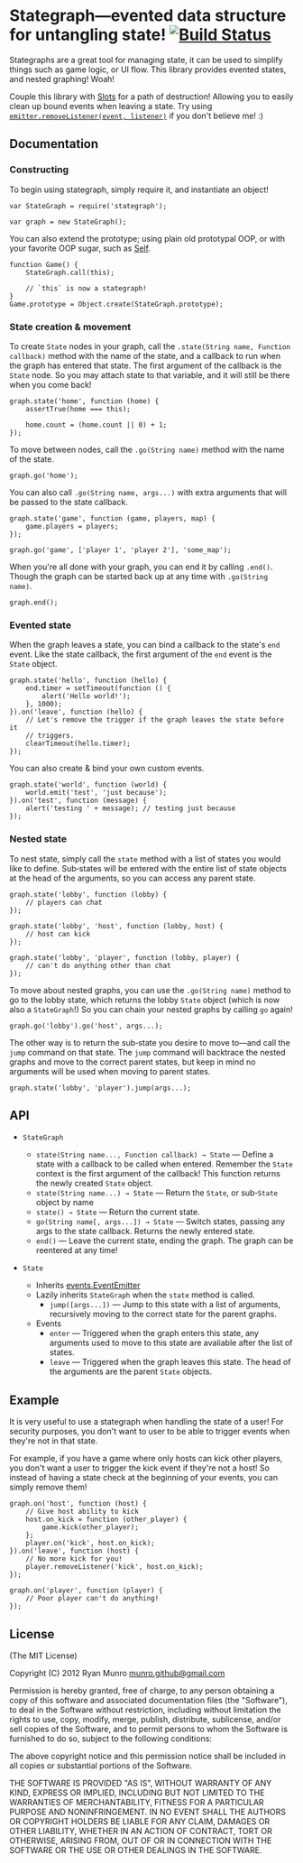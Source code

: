 # Stategraph—evented data structure for untangling state! [![Build Status](https://secure.travis-ci.org/munro/stategraph.png?branch=master)](http://travis-ci.org/munro/stategraph)

Stategraphs are a great tool for managing state, it can be used to simplify
things such as game logic, or UI flow.  This library provides evented states,
and nested graphing!  Woah!

Couple this library with [Slots](https://github.com/munro/slots) for a
path of destruction!  Allowing you to easily clean up bound events when leaving
a state.  Try using [`emitter.removeListener(event, listener)`](http://nodejs.org/api/events.html#events_emitter_removelistener_event_listener)
if you don't believe me! :)

## Documentation

### Constructing

To begin using stategraph, simply require it, and instantiate an object!

    var StateGraph = require('stategraph');

    var graph = new StateGraph();

You can also extend the prototype; using plain old prototypal OOP, or with your
favorite OOP sugar, such as [Self](https://github.com/munro/self).

    function Game() {
        StateGraph.call(this);

        // `this` is now a stategraph!
    }
    Game.prototype = Object.create(StateGraph.prototype);

### State creation & movement

To create `State` nodes in your graph, call the
`.state(String name, Function callback)` method with the name of the state, and
a callback to run when the graph has entered that state.  The first argument of
the callback is the `State` node.  So you may attach state to that variable, and
it will still be there when you come back!

    graph.state('home', function (home) {
        assertTrue(home === this);

        home.count = (home.count || 0) + 1;
    });

To move between nodes, call the `.go(String name)` method with the name of the
state.

    graph.go('home');

You can also call `.go(String name, args...)` with extra arguments that will be
passed to the state callback.

    graph.state('game', function (game, players, map) {
        game.players = players;
    });

    graph.go('game', ['player 1', 'player 2'], 'some_map');

When you're all done with your graph, you can end it by calling `.end()`.
Though the graph can be started back up at any time with `.go(String name)`.

    graph.end();

### Evented state

When the graph leaves a state, you can bind a callback to the state's `end`
event.  Like the state callback, the first argument of the `end` event is
the `State` object.

    graph.state('hello', function (hello) {
        end.timer = setTimeout(function () {
            alert('Hello world!');
        }, 1000);
    }).on('leave', function (hello) {
        // Let's remove the trigger if the graph leaves the state before it
        // triggers.
        clearTimeout(hello.timer);
    });

You can also create & bind your own custom events.

    graph.state('world', function (world) {
        world.emit('test', 'just because');
    }).on('test', function (message) {
        alert('testing ' + message); // testing just because
    });

### Nested state

To nest state, simply call the `state` method with a list of states you would
like to define.  Sub‑states will be entered with the entire list of state
objects at the head of the arguments, so you can access any parent state.

    graph.state('lobby', function (lobby) {
        // players can chat
    });

    graph.state('lobby', 'host', function (lobby, host) {
        // host can kick
    });

    graph.state('lobby', 'player', function (lobby, player) {
        // can't do anything other than chat
    });

To move about nested graphs, you can use the `.go(String name)` method to go to
the lobby state, which returns the lobby `State` object (which is now also a
`StateGraph`!)  So you can chain your nested graphs by calling `go` again!

    graph.go('lobby').go('host', args...);

The other way is to return the sub‑state you desire to move to—and call the
`jump` command on that state.  The `jump` command will backtrace the nested
graphs and move to the correct parent states, but keep in mind no arguments will
be used when moving to parent states.

    graph.state('lobby', 'player').jump(args...);

## API

* `StateGraph`
    * `state(String name..., Function callback) → State` — Define a state with a
        callback to be called when entered.  Remember the `State` context is the
        first argument of the callback!  This function returns the newly created
        `State` object.
    * `state(String name...) → State` — Return the `State`, or sub‑`State`
        object by name
    * `state() → State` — Return the current state.
    * `go(String name[, args...]) → State` — Switch states, passing any args to
        the state callback.  Returns the newly entered state.
    * `end()` — Leave the current state, ending the graph.  The graph can be
        reentered at any time!

* `State`
    * Inherits [events.EventEmitter](http://nodejs.org/api/events.html#events_class_events_eventemitter)
    * Lazily inherits `StateGraph` when the `state` method is called.
        * `jump([args...])` — Jump to this state with a list of arguments,
            recursively moving to the correct state for the parent graphs.
    * Events
        * `enter` — Triggered when the graph enters this state, any arguments
            used to move to this state are avaliable after the list of states.
        * `leave` — Triggered when the graph leaves this state.  The head of
            the arguments are the parent `State` objects.

## Example

It is very useful to use a stategraph when handling the state of a user!  For
security purposes, you don't want to user to be able to trigger events when
they're not in that state.

For example, if you have a game where only hosts can kick other players, you
don't want a user to trigger the kick event if they're not a host!  So instead
of having a state check at the beginning of your events, you can simply remove
them!

    graph.on('host', function (host) {
        // Give host ability to kick
        host.on_kick = function (other_player) {
            game.kick(other_player);
        };
        player.on('kick', host.on_kick);
    }).on('leave', function (host) {
        // No more kick for you!
        player.removeListener('kick', host.on_kick);
    });

    graph.on('player', function (player) {
        // Poor player can't do anything!
    });

## License

(The MIT License)

Copyright (C) 2012 Ryan Munro <munro.github@gmail.com>

Permission is hereby granted, free of charge, to any person obtaining a copy of
this software and associated documentation files (the "Software"), to deal in
the Software without restriction, including without limitation the rights to
use, copy, modify, merge, publish, distribute, sublicense, and/or sell copies
of the Software, and to permit persons to whom the Software is furnished to do
so, subject to the following conditions:

The above copyright notice and this permission notice shall be included in all
copies or substantial portions of the Software.

THE SOFTWARE IS PROVIDED "AS IS", WITHOUT WARRANTY OF ANY KIND, EXPRESS OR
IMPLIED, INCLUDING BUT NOT LIMITED TO THE WARRANTIES OF MERCHANTABILITY,
FITNESS FOR A PARTICULAR PURPOSE AND NONINFRINGEMENT. IN NO EVENT SHALL THE
AUTHORS OR COPYRIGHT HOLDERS BE LIABLE FOR ANY CLAIM, DAMAGES OR OTHER
LIABILITY, WHETHER IN AN ACTION OF CONTRACT, TORT OR OTHERWISE, ARISING FROM,
OUT OF OR IN CONNECTION WITH THE SOFTWARE OR THE USE OR OTHER DEALINGS IN THE
SOFTWARE.
